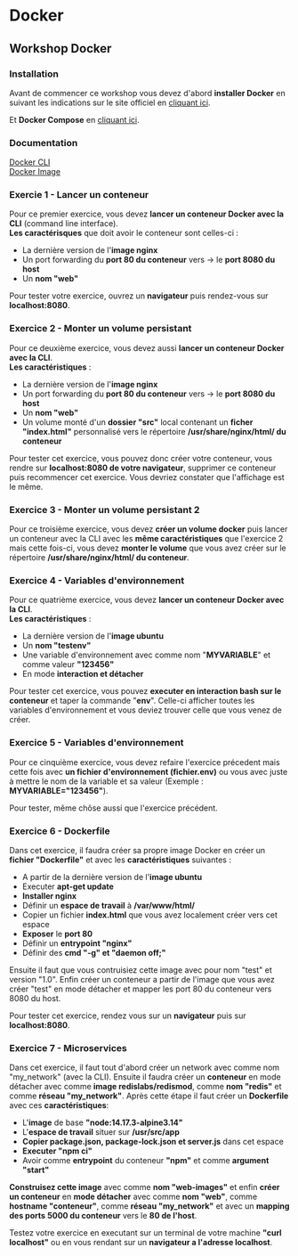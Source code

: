 # Docker
## Workshop Docker

### Installation
Avant de commencer ce workshop vous devez d'abord **installer Docker** en suivant les indications sur le site officiel en [cliquant ici](https://docs.docker.com/engine/install/).

Et **Docker Compose** en [cliquant ici](https://docs.docker.com/compose/install/other/).

### Documentation
[Docker CLI](https://docs.docker.com/engine/reference/run/)         
[Docker Image](https://docs.docker.com/engine/reference/builder/)

### Exercie 1 - Lancer un conteneur
Pour ce premier exercice, vous devez **lancer un conteneur Docker avec la CLI** (command line interface).          
**Les caractérisques** que doit avoir le conteneur sont celles-ci :

  - La dernière version de l'**image nginx**
  - Un port forwarding du **port 80 du conteneur** vers -> le **port 8080 du host**
  - Un **nom "web"**

Pour tester votre exercice, ouvrez un **navigateur** puis rendez-vous sur **localhost:8080**.

### Exercice 2 - Monter un volume persistant
Pour ce deuxième exercice, vous devez aussi **lancer un conteneur Docker avec la CLI**.       
**Les caractéristiques** :

  - La dernière version de l'**image nginx**
  - Un port forwarding du **port 80 du conteneur** vers -> le **port 8080 du host**
  - Un **nom "web"**
  - Un volume monté d'un **dossier "src"** local contenant un **ficher "index.html"** personnalisé vers le répertoire **/usr/share/nginx/html/ du conteneur**

Pour tester cet exercice, vous pouvez donc créer votre conteneur, vous rendre sur **localhost:8080 de votre navigateur**, supprimer ce conteneur puis recommencer cet exercice. Vous devriez constater que l'affichage est le même.

### Exercice 3 - Monter un volume persistant 2
Pour ce troisième exercice, vous devez **créer un volume docker** puis lancer un conteneur avec la CLI avec les **même caractéristiques** que l'exercice 2 mais cette fois-ci, vous devez **monter le volume** que vous avez créer sur le répertoire **/usr/share/nginx/html/ du conteneur**.

### Exercice 4 - Variables d'environnement
Pour ce quatrième exercice, vous devez **lancer un conteneur Docker avec la CLI**.          
**Les caractéristiques** :

  - La dernière version de l'**image ubuntu**
  - Un **nom "testenv"**
  - Une variable d'environnement avec comme nom "**MYVARIABLE**" et comme valeur **"123456"**
  - En mode **interaction et détacher**

Pour tester cet exercice, vous pouvez **executer en interaction bash sur le conteneur** et taper la commande "**env**".
Celle-ci afficher toutes les variables d'environnement et vous deviez trouver celle que vous venez de créer.

### Exercice 5 - Variables d'environnement
Pour ce cinquième exercice, vous devez refaire l'exercice précedent mais cette fois avec **un fichier d'environnement (fichier.env)** ou vous avec juste à mettre le nom de la variable et sa valeur (Exemple : **MYVARIABLE="123456"**).

Pour tester, même chôse aussi que l'exercice précédent.

### Exercice 6 - Dockerfile
Dans cet exercice, il faudra créer sa propre image Docker en créer un **fichier "Dockerfile"** et avec les **caractéristiques** suivantes :

  - A partir de la dernière version de l'**image ubuntu**
  - Executer **apt-get update**
  - **Installer nginx**
  - Définir un **espace de travail** à **/var/www/html/**
  - Copier un fichier **index.html** que vous avez localement créer vers cet espace
  - **Exposer** le **port 80**
  - Définir un **entrypoint "nginx"**
  - Définir des **cmd "-g" et "daemon off;"**

Ensuite il faut que vous contruisiez cette image avec pour nom "test" et version "1.0".
Enfin créer un conteneur a partir de l'image que vous avez créer "test" en mode détacher et mapper les port 80 du conteneur vers 8080 du host.

Pour tester cet exercice, rendez vous sur un **navigateur** puis sur **localhost:8080**.

### Exercice 7 - Microservices
Dans cet exercice, il faut tout d'abord créer un network avec comme nom "my_network" (avec la CLI).
Ensuite il faudra créer un **conteneur** en mode détacher avec comme **image redislabs/redismod**,
comme **nom "redis"** et comme **réseau "my_network"**.
Après cette étape il faut créer un **Dockerfile** avec ces **caractéristiques**:
  
  - L'**image** de base **"node:14.17.3-alpine3.14"**
  - L'**espace de travail** situer sur **/usr/src/app**
  - **Copier package.json, package-lock.json et server.js** dans cet espace
  - **Executer "npm ci"**
  - Avoir comme **entrypoint** du conteneur **"npm"** et comme **argument "start"**

**Construisez cette image** avec comme **nom "web-images"** et enfin **créer un conteneur** en **mode détacher** avec comme **nom "web"**, comme **hostname "conteneur"**, comme **réseau "my_network"** et avec un **mapping des ports** **5000 du conteneur** vers le **80 de l'host**.

Testez votre exercice en executant sur un terminal de votre machine **"curl localhost"** ou en vous rendant sur un **navigateur a l'adresse localhost**.
